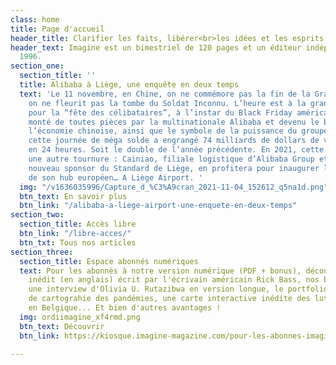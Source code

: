 ```yaml
---
class: home
title: Page d'accueil
header_title: Clarifier les faits, libérer<br>les idées et les esprits
header_text: Imagine est un bimestriel de 120 pages et un éditeur indépendant depuis
  1996.
section_one:
  section_title: ''
  title: Alibaba à Liège, une enquête en deux temps
  text: 'Le 11 novembre, en Chine, on ne commémore pas la fin de la Grande Guerre,
    on ne fleurit pas la tombe du Soldat Inconnu. L’heure est à la grande consommation
    pour la “fête des célibataires”, à l’instar du Black Friday américain. Un événement
    monté de toutes pièces par la multinationale Alibaba et devenu le baromètre de
    l’économie chinoise, ainsi que le symbole de la puissance du groupe. En 2020,
    cette journée de méga solde a engrangé 74 milliards de dollars de ventes de marchandises
    en 24 heures. Soit le double de l’année précédente. En 2021, cette fête prend
    une autre tournure : Cainiao, filiale logistique d’Alibaba Group et désormais
    nouveau sponsor du Standard de Liège, en profitera pour inaugurer le premier entrepôt
    de son hub européen… A Liège Airport. '
  img: "/v1636035996/Capture_d_%C3%A9cran_2021-11-04_152612_q5na1d.png"
  btn_text: En savoir plus
  btn_link: "/alibaba-a-liege-airport-une-enquete-en-deux-temps"
section_two:
  section_title: Accès libre
  btn_link: "/libre-acces/"
  btn_txt: Tous nos articles
section_three:
  section_title: Espace abonnés numériques
  text: Pour les abonnés à notre version numérique (PDF + bonus), découvrez un texte
    inédit (en anglais) écrit par l'écrivain américain Rick Bass, nos baromètres égalité-diversité,
    une interview d'Olivia U. Rutazibwa en version longue, le portfolio d'un projet
    de cartograhie des pandémies, une carte interactive inédite des luttes environnementales
    en Belgique... Et bien d'autres avantages !
  img: ordiimagine_xf4rmd.png
  btn_text: Découvrir
  btn_link: https://kiosque.imagine-magazine.com/pour-les-abonnes-imagine/

---
```

